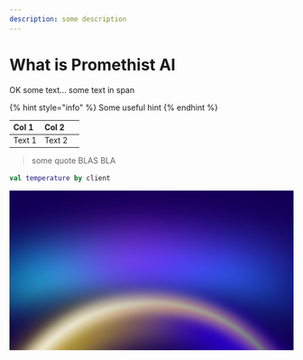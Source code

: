 ```yaml
---
description: some description
---
```


# What is Promethist AI

OK some text... some text in span

{% hint style="info" %}
Some useful hint
{% endhint %}

| Col 1 | Col 2 |  |
| :--- | :--- | :--- |
| Text 1 | Text 2 |  |

> some quote BLAS BLA

```kotlin
val temperature by client
```

![](.gitbook/assets/pai-bgrnd2.png)

